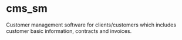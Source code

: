 # cms_sm
 Customer management software for clients/customers which includes customer basic information, contracts and invoices.
